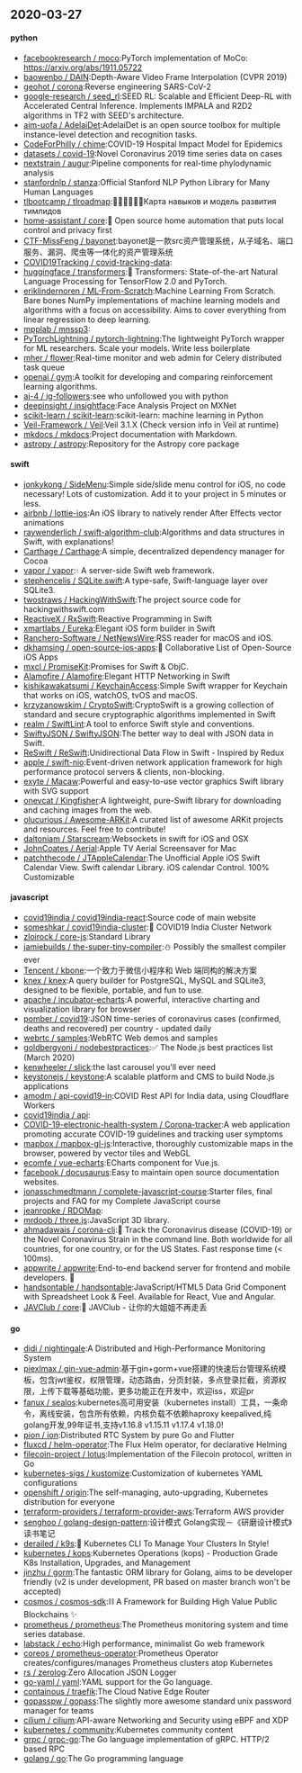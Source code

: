 ## 2020-03-27

#### python
* [facebookresearch / moco](https://github.com/facebookresearch/moco):PyTorch implementation of MoCo: https://arxiv.org/abs/1911.05722
* [baowenbo / DAIN](https://github.com/baowenbo/DAIN):Depth-Aware Video Frame Interpolation (CVPR 2019)
* [geohot / corona](https://github.com/geohot/corona):Reverse engineering SARS-CoV-2
* [google-research / seed_rl](https://github.com/google-research/seed_rl):SEED RL: Scalable and Efficient Deep-RL with Accelerated Central Inference. Implements IMPALA and R2D2 algorithms in TF2 with SEED's architecture.
* [aim-uofa / AdelaiDet](https://github.com/aim-uofa/AdelaiDet):AdelaiDet is an open source toolbox for multiple instance-level detection and recognition tasks.
* [CodeForPhilly / chime](https://github.com/CodeForPhilly/chime):COVID-19 Hospital Impact Model for Epidemics
* [datasets / covid-19](https://github.com/datasets/covid-19):Novel Coronavirus 2019 time series data on cases
* [nextstrain / augur](https://github.com/nextstrain/augur):Pipeline components for real-time phylodynamic analysis
* [stanfordnlp / stanza](https://github.com/stanfordnlp/stanza):Official Stanford NLP Python Library for Many Human Languages
* [tlbootcamp / tlroadmap](https://github.com/tlbootcamp/tlroadmap):👩🏼‍💻👨🏻‍💻Карта навыков и модель развития тимлидов
* [home-assistant / core](https://github.com/home-assistant/core):🏡
Open source home automation that puts local control and privacy first
* [CTF-MissFeng / bayonet](https://github.com/CTF-MissFeng/bayonet):bayonet是一款src资产管理系统，从子域名、端口服务、漏洞、爬虫等一体化的资产管理系统
* [COVID19Tracking / covid-tracking-data](https://github.com/COVID19Tracking/covid-tracking-data):
* [huggingface / transformers](https://github.com/huggingface/transformers):🤗
Transformers: State-of-the-art Natural Language Processing for TensorFlow 2.0 and PyTorch.
* [eriklindernoren / ML-From-Scratch](https://github.com/eriklindernoren/ML-From-Scratch):Machine Learning From Scratch. Bare bones NumPy implementations of machine learning models and algorithms with a focus on accessibility. Aims to cover everything from linear regression to deep learning.
* [mpplab / mnssp3](https://github.com/mpplab/mnssp3):
* [PyTorchLightning / pytorch-lightning](https://github.com/PyTorchLightning/pytorch-lightning):The lightweight PyTorch wrapper for ML researchers. Scale your models. Write less boilerplate
* [mher / flower](https://github.com/mher/flower):Real-time monitor and web admin for Celery distributed task queue
* [openai / gym](https://github.com/openai/gym):A toolkit for developing and comparing reinforcement learning algorithms.
* [aj-4 / ig-followers](https://github.com/aj-4/ig-followers):see who unfollowed you with python
* [deepinsight / insightface](https://github.com/deepinsight/insightface):Face Analysis Project on MXNet
* [scikit-learn / scikit-learn](https://github.com/scikit-learn/scikit-learn):scikit-learn: machine learning in Python
* [Veil-Framework / Veil](https://github.com/Veil-Framework/Veil):Veil 3.1.X (Check version info in Veil at runtime)
* [mkdocs / mkdocs](https://github.com/mkdocs/mkdocs):Project documentation with Markdown.
* [astropy / astropy](https://github.com/astropy/astropy):Repository for the Astropy core package

#### swift
* [jonkykong / SideMenu](https://github.com/jonkykong/SideMenu):Simple side/slide menu control for iOS, no code necessary! Lots of customization. Add it to your project in 5 minutes or less.
* [airbnb / lottie-ios](https://github.com/airbnb/lottie-ios):An iOS library to natively render After Effects vector animations
* [raywenderlich / swift-algorithm-club](https://github.com/raywenderlich/swift-algorithm-club):Algorithms and data structures in Swift, with explanations!
* [Carthage / Carthage](https://github.com/Carthage/Carthage):A simple, decentralized dependency manager for Cocoa
* [vapor / vapor](https://github.com/vapor/vapor):💧
A server-side Swift web framework.
* [stephencelis / SQLite.swift](https://github.com/stephencelis/SQLite.swift):A type-safe, Swift-language layer over SQLite3.
* [twostraws / HackingWithSwift](https://github.com/twostraws/HackingWithSwift):The project source code for hackingwithswift.com
* [ReactiveX / RxSwift](https://github.com/ReactiveX/RxSwift):Reactive Programming in Swift
* [xmartlabs / Eureka](https://github.com/xmartlabs/Eureka):Elegant iOS form builder in Swift
* [Ranchero-Software / NetNewsWire](https://github.com/Ranchero-Software/NetNewsWire):RSS reader for macOS and iOS.
* [dkhamsing / open-source-ios-apps](https://github.com/dkhamsing/open-source-ios-apps):📱
Collaborative List of Open-Source iOS Apps
* [mxcl / PromiseKit](https://github.com/mxcl/PromiseKit):Promises for Swift & ObjC.
* [Alamofire / Alamofire](https://github.com/Alamofire/Alamofire):Elegant HTTP Networking in Swift
* [kishikawakatsumi / KeychainAccess](https://github.com/kishikawakatsumi/KeychainAccess):Simple Swift wrapper for Keychain that works on iOS, watchOS, tvOS and macOS.
* [krzyzanowskim / CryptoSwift](https://github.com/krzyzanowskim/CryptoSwift):CryptoSwift is a growing collection of standard and secure cryptographic algorithms implemented in Swift
* [realm / SwiftLint](https://github.com/realm/SwiftLint):A tool to enforce Swift style and conventions.
* [SwiftyJSON / SwiftyJSON](https://github.com/SwiftyJSON/SwiftyJSON):The better way to deal with JSON data in Swift.
* [ReSwift / ReSwift](https://github.com/ReSwift/ReSwift):Unidirectional Data Flow in Swift - Inspired by Redux
* [apple / swift-nio](https://github.com/apple/swift-nio):Event-driven network application framework for high performance protocol servers & clients, non-blocking.
* [exyte / Macaw](https://github.com/exyte/Macaw):Powerful and easy-to-use vector graphics Swift library with SVG support
* [onevcat / Kingfisher](https://github.com/onevcat/Kingfisher):A lightweight, pure-Swift library for downloading and caching images from the web.
* [olucurious / Awesome-ARKit](https://github.com/olucurious/Awesome-ARKit):A curated list of awesome ARKit projects and resources. Feel free to contribute!
* [daltoniam / Starscream](https://github.com/daltoniam/Starscream):Websockets in swift for iOS and OSX
* [JohnCoates / Aerial](https://github.com/JohnCoates/Aerial):Apple TV Aerial Screensaver for Mac
* [patchthecode / JTAppleCalendar](https://github.com/patchthecode/JTAppleCalendar):The Unofficial Apple iOS Swift Calendar View. Swift calendar Library. iOS calendar Control. 100% Customizable

#### javascript
* [covid19india / covid19india-react](https://github.com/covid19india/covid19india-react):Source code of main website
* [someshkar / covid19india-cluster](https://github.com/someshkar/covid19india-cluster):🔬
COVID19 India Cluster Network
* [zloirock / core-js](https://github.com/zloirock/core-js):Standard Library
* [jamiebuilds / the-super-tiny-compiler](https://github.com/jamiebuilds/the-super-tiny-compiler):⛄️
Possibly the smallest compiler ever
* [Tencent / kbone](https://github.com/Tencent/kbone):一个致力于微信小程序和 Web 端同构的解决方案
* [knex / knex](https://github.com/knex/knex):A query builder for PostgreSQL, MySQL and SQLite3, designed to be flexible, portable, and fun to use.
* [apache / incubator-echarts](https://github.com/apache/incubator-echarts):A powerful, interactive charting and visualization library for browser
* [pomber / covid19](https://github.com/pomber/covid19):JSON time-series of coronavirus cases (confirmed, deaths and recovered) per country - updated daily
* [webrtc / samples](https://github.com/webrtc/samples):WebRTC Web demos and samples
* [goldbergyoni / nodebestpractices](https://github.com/goldbergyoni/nodebestpractices):✅
The Node.js best practices list (March 2020)
* [kenwheeler / slick](https://github.com/kenwheeler/slick):the last carousel you'll ever need
* [keystonejs / keystone](https://github.com/keystonejs/keystone):A scalable platform and CMS to build Node.js applications
* [amodm / api-covid19-in](https://github.com/amodm/api-covid19-in):COVID Rest API for India data, using Cloudflare Workers
* [covid19india / api](https://github.com/covid19india/api):
* [COVID-19-electronic-health-system / Corona-tracker](https://github.com/COVID-19-electronic-health-system/Corona-tracker):A web application promoting accurate COVID-19 guidelines and tracking user symptoms
* [mapbox / mapbox-gl-js](https://github.com/mapbox/mapbox-gl-js):Interactive, thoroughly customizable maps in the browser, powered by vector tiles and WebGL
* [ecomfe / vue-echarts](https://github.com/ecomfe/vue-echarts):ECharts component for Vue.js.
* [facebook / docusaurus](https://github.com/facebook/docusaurus):Easy to maintain open source documentation websites.
* [jonasschmedtmann / complete-javascript-course](https://github.com/jonasschmedtmann/complete-javascript-course):Starter files, final projects and FAQ for my Complete JavaScript course
* [jeanropke / RDOMap](https://github.com/jeanropke/RDOMap):
* [mrdoob / three.js](https://github.com/mrdoob/three.js):JavaScript 3D library.
* [ahmadawais / corona-cli](https://github.com/ahmadawais/corona-cli):🦠 Track the Coronavirus disease (COVID-19) or the Novel Coronavirus Strain in the command line. Both worldwide for all countries, for one country, or for the US States. Fast response time (< 100ms).
* [appwrite / appwrite](https://github.com/appwrite/appwrite):End-to-end backend server for frontend and mobile developers.
🚀
* [handsontable / handsontable](https://github.com/handsontable/handsontable):JavaScript/HTML5 Data Grid Component with Spreadsheet Look & Feel. Available for React, Vue and Angular.
* [JAVClub / core](https://github.com/JAVClub/core):🔞
JAVClub - 让你的大姐姐不再走丢

#### go
* [didi / nightingale](https://github.com/didi/nightingale):A Distributed and High-Performance Monitoring System
* [piexlmax / gin-vue-admin](https://github.com/piexlmax/gin-vue-admin):基于gin+gorm+vue搭建的快速后台管理系统模板，包含jwt鉴权，权限管理，动态路由，分页封装，多点登录拦截，资源权限，上传下载等基础功能，更多功能正在开发中，欢迎iss，欢迎pr
* [fanux / sealos](https://github.com/fanux/sealos):kubernetes高可用安装（kubernetes install）工具，一条命令，离线安装，包含所有依赖，内核负载不依赖haproxy keepalived,纯golang开发,99年证书,支持v1.16.8 v1.15.11 v1.17.4 v1.18.0!
* [pion / ion](https://github.com/pion/ion):Distributed RTC System by pure Go and Flutter
* [fluxcd / helm-operator](https://github.com/fluxcd/helm-operator):The Flux Helm operator, for declarative Helming
* [filecoin-project / lotus](https://github.com/filecoin-project/lotus):Implementation of the Filecoin protocol, written in Go
* [kubernetes-sigs / kustomize](https://github.com/kubernetes-sigs/kustomize):Customization of kubernetes YAML configurations
* [openshift / origin](https://github.com/openshift/origin):The self-managing, auto-upgrading, Kubernetes distribution for everyone
* [terraform-providers / terraform-provider-aws](https://github.com/terraform-providers/terraform-provider-aws):Terraform AWS provider
* [senghoo / golang-design-pattern](https://github.com/senghoo/golang-design-pattern):设计模式 Golang实现－《研磨设计模式》读书笔记
* [derailed / k9s](https://github.com/derailed/k9s):🐶
Kubernetes CLI To Manage Your Clusters In Style!
* [kubernetes / kops](https://github.com/kubernetes/kops):Kubernetes Operations (kops) - Production Grade K8s Installation, Upgrades, and Management
* [jinzhu / gorm](https://github.com/jinzhu/gorm):The fantastic ORM library for Golang, aims to be developer friendly (v2 is under development, PR based on master branch won't be accepted)
* [cosmos / cosmos-sdk](https://github.com/cosmos/cosmos-sdk):⛓
A Framework for Building High Value Public Blockchains
✨
* [prometheus / prometheus](https://github.com/prometheus/prometheus):The Prometheus monitoring system and time series database.
* [labstack / echo](https://github.com/labstack/echo):High performance, minimalist Go web framework
* [coreos / prometheus-operator](https://github.com/coreos/prometheus-operator):Prometheus Operator creates/configures/manages Prometheus clusters atop Kubernetes
* [rs / zerolog](https://github.com/rs/zerolog):Zero Allocation JSON Logger
* [go-yaml / yaml](https://github.com/go-yaml/yaml):YAML support for the Go language.
* [containous / traefik](https://github.com/containous/traefik):The Cloud Native Edge Router
* [gopasspw / gopass](https://github.com/gopasspw/gopass):The slightly more awesome standard unix password manager for teams
* [cilium / cilium](https://github.com/cilium/cilium):API-aware Networking and Security using eBPF and XDP
* [kubernetes / community](https://github.com/kubernetes/community):Kubernetes community content
* [grpc / grpc-go](https://github.com/grpc/grpc-go):The Go language implementation of gRPC. HTTP/2 based RPC
* [golang / go](https://github.com/golang/go):The Go programming language
